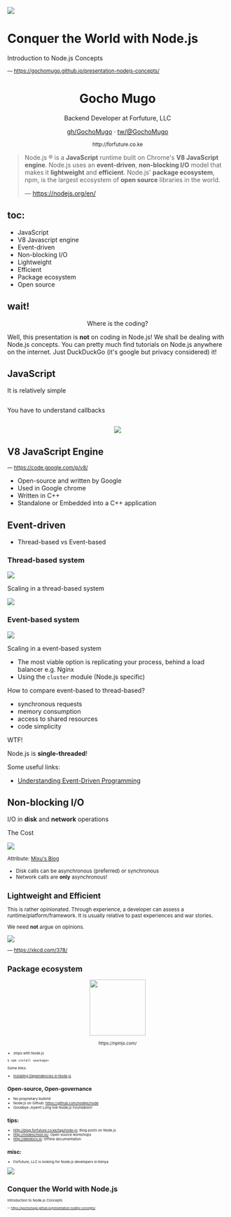 
<img class="nodejs-logo" src="../res/node.svg"></img>

# Conquer the World with Node.js

Introduction to Node.js Concepts

<small>&mdash; https://gochomugo.github.io/presentation-nodejs-concepts/</small>



<center>
  <h1>Gocho Mugo</h1>
  <p>Backend Developer at Forfuture, LLC</p>
  <p>
    <a href="https://github.com/GochoMugo">gh/GochoMugo</a> &middot;
    <a href="https://twitter.com/GochoMugo">tw/@GochoMugo</a>
  </p>
  <small>http://forfuture.co.ke</small>
</center>



> Node.js &reg; is a **JavaScript** runtime built on Chrome's **V8 JavaScript engine**. Node.js uses an **event-driven**,
> **non-blocking I/O** model that makes it **lightweight** and **efficient**. Node.js' **package ecosystem**, npm, is
> the largest ecosystem of **open source** libraries in the world.
>
> &mdash; https://nodejs.org/en/


## toc:

* JavaScript <!-- .element: class="fragment" data-fragment-index="1" -->
* V8 Javascript engine <!-- .element: class="fragment" data-fragment-index="2" -->
* Event-driven <!-- .element: class="fragment" data-fragment-index="3" -->
* Non-blocking I/O <!-- .element: class="fragment" data-fragment-index="4" -->
* Lightweight <!-- .element: class="fragment" data-fragment-index="5" -->
* Efficient <!-- .element: class="fragment" data-fragment-index="6" -->
* Package ecosystem <!-- .element: class="fragment" data-fragment-index="7" -->
* Open source <!-- .element: class="fragment" data-fragment-index="8" -->


## wait!

<center>Where is the coding?</center>

Well, this presentation is **not** on coding in Node.js! We shall be dealing with Node.js concepts.
You can pretty much find tutorials on Node.js anywhere on the internet. Just DuckDuckGo (it's
google but privacy considered) it!



## JavaScript

It is relatively simple

<pre><code class="codeblock language-javascript" data-source="../code/javascript/intro.js"></code></pre>


You have to understand callbacks

<pre><code class="codeblock language-javascript" data-source="../code/javascript/callbacks.js"></code></pre>



<center><img src="../res/v8_logo.png"></img></center>

## V8 JavaScript Engine

<small>&mdash; https://code.google.com/p/v8/</small>

* Open-source and written by Google
* Used in Google chrome
* Written in C++
* Standalone or Embedded into a C++ application



## Event-driven

* Thread-based vs Event-based


### Thread-based system

<img class="illustration" src="../res/illustrations/thread-based.png"></img>


Scaling in a thread-based system

<img class="illustration" src="../res/illustrations/scaling-thread-based.png"></img>


### Event-based system

<img class="illustration" src="../res/illustrations/event-based.png">


Scaling in a event-based system

* The most viable option is replicating your process, behind a load balancer e.g. Nginx
* Using the `cluster` module (Node.js specific)


How to compare event-based to thread-based?

* synchronous requests
* memory consumption
* access to shared resources
* code simplicity


WTF!

Node.js is **single-threaded**!


Some useful links:

* [Understanding Event-Driven Programming](http://code.danyork.com/2011/01/25/node-js-doctors-offices-and-fast-food-restaurants-understanding-event-driven-programming/)



## Non-blocking I/O

I/O in **disk** and **network** operations


The Cost

<img src="../res/io_cost.png"></img>

<small>Attribute: <a href="http://blog.mixu.net/2011/02/01/understanding-the-node-js-event-loop/">Mixu's Blog</a>


* Disk calls can be asynchronous (preferred) or synchronous
* Network calls are **only** asynchronous!



## Lightweight and Efficient

This is rather opinionated. Through experience, a developer can assess a runtime/platform/framework.
It is usually relative to past experiences and war stories.


We need **not** argue on opinions.

<img src="../res/real_programmers.png"></img>

&mdash; https://xkcd.com/378/



## Package ecosystem

<center>
  <a href="https://npmjs.com">
    <img src="../res/npm_logo.png" style="height: 128px;"></img>
  </a>
  <p><small>https://npmjs.com/<small></p>
</center>

* ships with Node.js

<pre><code class="language-bash make-big">$ npm install &lt;package&gt;
</code></pre>


Some links:

* [Installing Dependencies in Node.js](http://blog.forfuture.co.ke/installing-node-js-dependencies/)



## Open-source, Open-governance

* No proprietary bullshit
* Node.js on Github: https://github.com/nodejs/node
* Goodbye Joyent! Long live Node.js Foundation!



## tips:

* http://blog.forfuture.co.ke/tag/node-js: Blog posts on Node.js
* http://nodeschool.io/: Open source workshops
* http://devdocs.io: Offline documentation


## misc:

* Forfuture, LLC is looking for Node.js developers in Kenya



<img class="nodejs-logo" src="../res/node.svg"></img>

# Conquer the World with Node.js

Introduction to Node.js Concepts

<small>&mdash; https://gochomugo.github.io/presentation-nodejs-concepts/</small>


